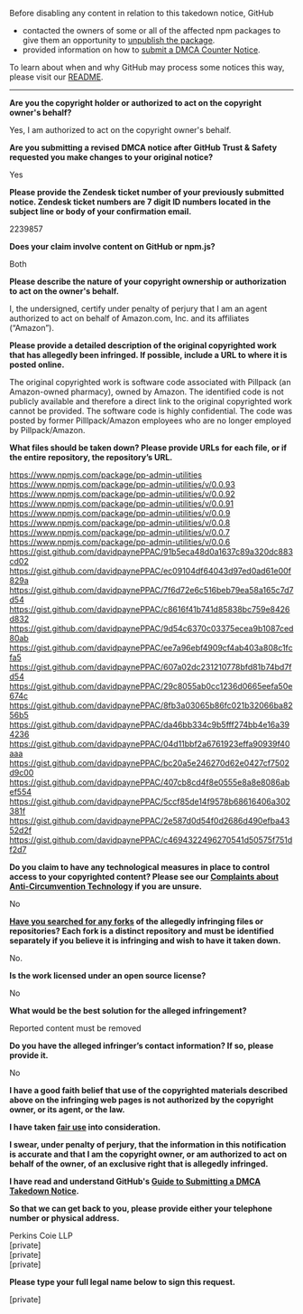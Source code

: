 Before disabling any content in relation to this takedown notice, GitHub
- contacted the owners of some or all of the affected npm packages to give them an opportunity to [unpublish the package](https://docs.npmjs.com/unpublishing-packages-from-the-registry).
- provided information on how to [submit a DMCA Counter Notice](https://docs.github.com/en/articles/guide-to-submitting-a-dmca-counter-notice).

To learn about when and why GitHub may process some notices this way, please visit our [README](https://github.com/github/dmca/blob/master/README.md#anatomy-of-a-takedown-notice).

---

**Are you the copyright holder or authorized to act on the copyright owner's behalf?**

Yes, I am authorized to act on the copyright owner's behalf.

**Are you submitting a revised DMCA notice after GitHub Trust & Safety requested you make changes to your original notice?**

Yes

**Please provide the Zendesk ticket number of your previously submitted notice. Zendesk ticket numbers are 7 digit ID numbers located in the subject line or body of your confirmation email.**

2239857

**Does your claim involve content on GitHub or npm.js?**

Both

**Please describe the nature of your copyright ownership or authorization to act on the owner's behalf.**

I, the undersigned, certify under penalty of perjury that I am an agent authorized to act on behalf of Amazon.com, Inc. and its affiliates (“Amazon”).

**Please provide a detailed description of the original copyrighted work that has allegedly been infringed. If possible, include a URL to where it is posted online.**

The original copyrighted work is software code associated with Pillpack (an Amazon-owned pharmacy), owned by Amazon. The identified code is not publicly available and therefore a direct link to the original copyrighted work cannot be provided. The software code is highly confidential. The code was posted by former Pilllpack/Amazon employees who are no longer employed by Pillpack/Amazon.

**What files should be taken down? Please provide URLs for each file, or if the entire repository, the repository’s URL.**

https://www.npmjs.com/package/pp-admin-utilities  
https://www.npmjs.com/package/pp-admin-utilities/v/0.0.93  
https://www.npmjs.com/package/pp-admin-utilities/v/0.0.92  
https://www.npmjs.com/package/pp-admin-utilities/v/0.0.91  
https://www.npmjs.com/package/pp-admin-utilities/v/0.0.9  
https://www.npmjs.com/package/pp-admin-utilities/v/0.0.8  
https://www.npmjs.com/package/pp-admin-utilities/v/0.0.7  
https://www.npmjs.com/package/pp-admin-utilities/v/0.0.6  
https://gist.github.com/davidpaynePPAC/91b5eca48d0a1637c89a320dc883cd02  
https://gist.github.com/davidpaynePPAC/ec09104df64043d97ed0ad61e00f829a  
https://gist.github.com/davidpaynePPAC/7f6d72e6c516beb79ea58a165c7d7d54  
https://gist.github.com/davidpaynePPAC/c8616f41b741d85838bc759e8426d832  
https://gist.github.com/davidpaynePPAC/9d54c6370c03375ecea9b1087ced80ab  
https://gist.github.com/davidpaynePPAC/ee7a96ebf4909cf4ab403a808c1fcfa5  
https://gist.github.com/davidpaynePPAC/607a02dc231210778bfd81b74bd7fd54  
https://gist.github.com/davidpaynePPAC/29c8055ab0cc1236d0665eefa50e674c  
https://gist.github.com/davidpaynePPAC/8fb3a03065b86fc021b32066ba8256b5  
https://gist.github.com/davidpaynePPAC/da46bb334c9b5fff274bb4e16a394236  
https://gist.github.com/davidpaynePPAC/04d11bbf2a6761923effa90939f40aaa  
https://gist.github.com/davidpaynePPAC/bc20a5e246270d62e0427cf7502d9c00  
https://gist.github.com/davidpaynePPAC/407cb8cd4f8e0555e8a8e8086abef554  
https://gist.github.com/davidpaynePPAC/5ccf85de14f9578b68616406a302381f  
https://gist.github.com/davidpaynePPAC/2e587d0d54f0d2686d490efba4352d2f  
https://gist.github.com/davidpaynePPAC/c4694322496270541d50575f751df2d7  

**Do you claim to have any technological measures in place to control access to your copyrighted content? Please see our <a href="https://docs.github.com/articles/guide-to-submitting-a-dmca-takedown-notice#complaints-about-anti-circumvention-technology">Complaints about Anti-Circumvention Technology</a> if you are unsure.**

No

**<a href="https://docs.github.com/articles/dmca-takedown-policy#b-what-about-forks-or-whats-a-fork">Have you searched for any forks</a> of the allegedly infringing files or repositories? Each fork is a distinct repository and must be identified separately if you believe it is infringing and wish to have it taken down.**

No.

**Is the work licensed under an open source license?**

No

**What would be the best solution for the alleged infringement?**

Reported content must be removed

**Do you have the alleged infringer’s contact information? If so, please provide it.**

No

**I have a good faith belief that use of the copyrighted materials described above on the infringing web pages is not authorized by the copyright owner, or its agent, or the law.**

**I have taken <a href="https://www.lumendatabase.org/topics/22">fair use</a> into consideration.**

**I swear, under penalty of perjury, that the information in this notification is accurate and that I am the copyright owner, or am authorized to act on behalf of the owner, of an exclusive right that is allegedly infringed.**

**I have read and understand GitHub's <a href="https://docs.github.com/articles/guide-to-submitting-a-dmca-takedown-notice/">Guide to Submitting a DMCA Takedown Notice</a>.**

**So that we can get back to you, please provide either your telephone number or physical address.**

Perkins Coie LLP  
[private]  
[private]  
[private]  

**Please type your full legal name below to sign this request.**

[private]  

